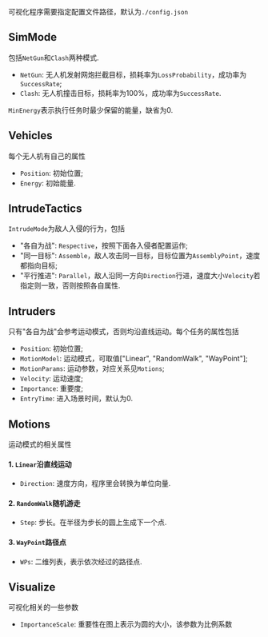 可视化程序需要指定配置文件路径，默认为`./config.json`
## SimMode
包括`NetGun`和`Clash`两种模式.
* `NetGun`: 无人机发射网炮拦截目标，损耗率为`LossProbability`，成功率为`SuccessRate`;
* `Clash`: 无人机撞击目标，损耗率为100%，成功率为`SuccessRate`.

`MinEnergy`表示执行任务时最少保留的能量，缺省为0.

## Vehicles
每个无人机有自己的属性
* `Position`: 初始位置;
* `Energy`: 初始能量.

## IntrudeTactics
`IntrudeMode`为敌人入侵的行为，包括
* "各自为战": `Respective`，按照下面各入侵者配置运作;
* "同一目标": `Assemble`，敌人攻击同一目标，目标位置为`AssemblyPoint`，速度都指向目标;
* "平行推进": `Parallel`，敌人沿同一方向`Direction`行进，速度大小`Velocity`若指定则一致，否则按照各自属性.

## Intruders
只有"各自为战"会参考运动模式，否则均沿直线运动。每个任务的属性包括
* `Position`: 初始位置;
* `MotionModel`: 运动模式，可取值["Linear", "RandomWalk", "WayPoint"];
* `MotionParams`: 运动参数，对应关系见`Motions`;
* `Velocity`: 运动速度;
* `Importance`: 重要度;
* `EntryTime`: 进入场景时间，默认为0.

## Motions
运动模式的相关属性
#### 1. `Linear`沿直线运动
* `Direction`: 速度方向，程序里会转换为单位向量.
#### 2. `RandomWalk`随机游走
* `Step`: 步长。在半径为步长的圆上生成下一个点.
#### 3. `WayPoint`路径点
* `WPs`: 二维列表，表示依次经过的路径点.

## Visualize
可视化相关的一些参数
* `ImportanceScale`: 重要性在图上表示为圆的大小，该参数为比例系数